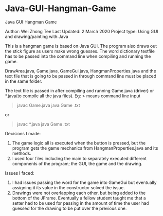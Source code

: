# Java-GUI-Hangman-Game

Java GUI Hangman Game

Author: Wei Zhong Tee 
Last Updated: 2 March 2020 
Project type: Using GUI and drawing/painting with Java

This is a hangman game is based on Java GUI. The program also draws out the stick figure as users make wrong guesses. The word dictionary textfile has to be passed into the command line when compiling and running the game.

DrawArea.java, Game.java, GameGui.java, HangmanProperties.java and the text file that is going to be passed in through command line must be placed in the same folder.

The text file is passed in after compiling and running Game.java (driver) or *.java(to compile all the java files).
Eg: > means command line input
> javac Game.java
> java Game <NameOfYourTextFile>.txt

or
> javac *.java
> java Game <NameOfYourTextFile>.txt

Decisions I made:
1. The game logic all is executed when the button is pressed, but the program gets the game mechanics from HangmanProperties.java and its methods.
2. I used four files including the main to separately executed different components of the program; the GUI, the game and the drawing.

Issues I faced:
1. I had issues passing the word for the game into GameGui but eventually assigning it its value in the constructor solved the issue.
2. Drawings were not overlapping each other, but being added to the bottom of the JFrame. Eventually a fellow student taught me that a setter had to be used for passing in the amount of time the user had guessed for the drawing to be put over the previous one.
